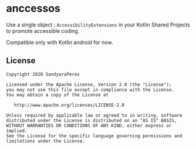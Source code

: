 # **anccessos**

Use a single object : `AccessibilityExtensions` in your Kotlin Shared Projects to promote accessible coding.

Compatible only with Kotlin android for now.

 
## License
        
    Copyright 2020 SandyaraPeres
    
    Licensed under the Apache License, Version 2.0 (the "License");
    you may not use this file except in compliance with the License.
    You may obtain a copy of the License at
    
       http://www.apache.org/licenses/LICENSE-2.0
    
    Unless required by applicable law or agreed to in writing, software
    distributed under the License is distributed on an "AS IS" BASIS,
    WITHOUT WARRANTIES OR CONDITIONS OF ANY KIND, either express or implied.
    See the License for the specific language governing permissions and
    limitations under the License.